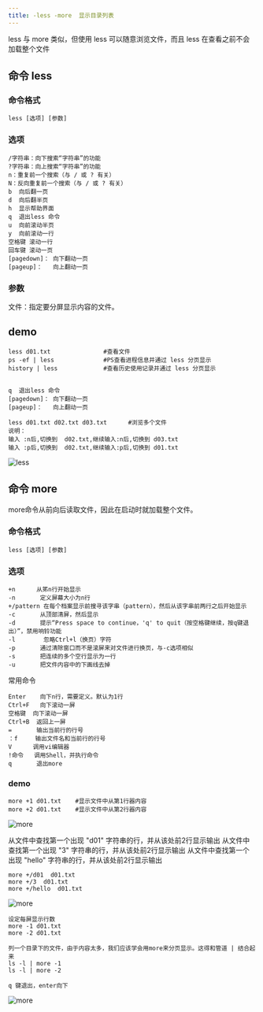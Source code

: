 ```yaml
---
title: -less -more  显示目录列表
---
```

less 与 more 类似，但使用 less 可以随意浏览文件，而且 less 在查看之前不会加载整个文件 

## 命令 less

### 命令格式

```
less [选项] [参数]
```

### 选项

```
/字符串：向下搜索“字符串”的功能
?字符串：向上搜索“字符串”的功能
n：重复前一个搜索（与 / 或 ? 有关）
N：反向重复前一个搜索（与 / 或 ? 有关）
b  向后翻一页
d  向后翻半页
h  显示帮助界面
q  退出less 命令
u  向前滚动半页
y  向前滚动一行
空格键 滚动一行
回车键 滚动一页
[pagedown]： 向下翻动一页
[pageup]：   向上翻动一页
```

### 参数

文件：指定要分屏显示内容的文件。 

## demo

```
less d01.txt               #查看文件
ps -ef | less              #PS查看进程信息并通过 less 分页显示
history | less             #查看历史使用记录并通过 less 分页显示


q  退出less 命令
[pagedown]： 向下翻动一页
[pageup]：   向上翻动一页

less d01.txt d02.txt d03.txt      #浏览多个文件
说明：
输入 :n后,切换到  d02.txt,继续输入:n后,切换到 d03.txt
输入 :p后,切换到  d02.txt,继续输入:p后,切换到 d01.txt
```

![less](/img/ubuntu/linux_command/linux_less/less.png "less")



## 命令 more

more命令从前向后读取文件，因此在启动时就加载整个文件。 

### 命令格式

```
less [选项] [参数]
```

### 选项

```
+n      从笫n行开始显示
-n       定义屏幕大小为n行
+/pattern 在每个档案显示前搜寻该字串（pattern），然后从该字串前两行之后开始显示  
-c       从顶部清屏，然后显示
-d       提示“Press space to continue，'q' to quit（按空格键继续，按q键退出）”，禁用响铃功能
-l        忽略Ctrl+l（换页）字符
-p       通过清除窗口而不是滚屏来对文件进行换页，与-c选项相似
-s       把连续的多个空行显示为一行
-u       把文件内容中的下画线去掉
```

常用命令

```
Enter    向下n行，需要定义。默认为1行
Ctrl+F   向下滚动一屏
空格键  向下滚动一屏
Ctrl+B  返回上一屏
=       输出当前行的行号
：f     输出文件名和当前行的行号
V      调用vi编辑器
!命令   调用Shell，并执行命令 
q       退出more
```



### demo

```
more +1 d01.txt    #显示文件中从第1行器内容
more +2 d01.txt    #显示文件中从第2行器内容
```

![more](/img/ubuntu/linux_command/linux_more/more_01.png "more")

从文件中查找第一个出现 "d01" 字符串的行，并从该处前2行显示输出
从文件中查找第一个出现 "3" 字符串的行，并从该处前2行显示输出
从文件中查找第一个出现 "hello" 字符串的行，并从该处前2行显示输出

```
more +/d01  d01.txt
more +/3  d01.txt
more +/hello  d01.txt
```

![more](/img/ubuntu/linux_command/linux_more/more_02.png "more")

```
设定每屏显示行数
more -1 d01.txt
more -2 d01.txt

列一个目录下的文件，由于内容太多，我们应该学会用more来分页显示。这得和管道 | 结合起来
ls -l | more -1
ls -l | more -2

q 键退出，enter向下
```

![more](/img/ubuntu/linux_command/linux_more/more_03.png "more")





